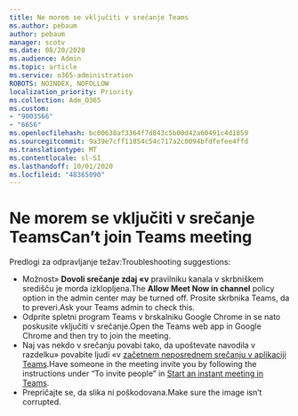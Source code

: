 ```yaml
---
title: Ne morem se vključiti v srečanje Teams
ms.author: pebaum
author: pebaum
manager: scotv
ms.date: 08/20/2020
ms.audience: Admin
ms.topic: article
ms.service: o365-administration
ROBOTS: NOINDEX, NOFOLLOW
localization_priority: Priority
ms.collection: Adm_O365
ms.custom:
- "9003566"
- "6656"
ms.openlocfilehash: bc00638af3364f7d843c5b00d42a60491c4d1859
ms.sourcegitcommit: 9a39e7cff11854c54c717a2c0094bfdfefee4ffd
ms.translationtype: MT
ms.contentlocale: sl-SI
ms.lasthandoff: 10/01/2020
ms.locfileid: "48365090"
---
```

# <a name="cant-join-teams-meeting"></a><span data-ttu-id="100dc-102">Ne morem se vključiti v srečanje Teams</span><span class="sxs-lookup"><span data-stu-id="100dc-102">Can’t join Teams meeting</span></span>

<span data-ttu-id="100dc-103">Predlogi za odpravljanje težav:</span><span class="sxs-lookup"><span data-stu-id="100dc-103">Troubleshooting suggestions:</span></span>  

- <span data-ttu-id="100dc-104">Možnost»  **Dovoli srečanje zdaj «v**  pravilniku kanala v skrbniškem središču je morda izklopljena.</span><span class="sxs-lookup"><span data-stu-id="100dc-104">The  **Allow Meet Now in channel**  policy option in the admin center may be turned off.</span></span> <span data-ttu-id="100dc-105">Prosite skrbnika Teams, da to preveri.</span><span class="sxs-lookup"><span data-stu-id="100dc-105">Ask your Teams admin to check this.</span></span>
- <span data-ttu-id="100dc-106">Odprite spletni program Teams v brskalniku Google Chrome in se nato poskusite vključiti v srečanje.</span><span class="sxs-lookup"><span data-stu-id="100dc-106">Open the Teams web app in Google Chrome and then try to join the meeting.</span></span>
- <span data-ttu-id="100dc-107">Naj vas nekdo v srečanju povabi tako, da upoštevate navodila v razdelku» povabite ljudi «v  [začetnem neposrednem srečanju v aplikaciji Teams](https://support.microsoft.com/office/start-an-instant-meeting-in-teams-ff95e53f-8231-4739-87fa-00b9723f4ef5).</span><span class="sxs-lookup"><span data-stu-id="100dc-107">Have someone in the meeting invite you by following the instructions under “To invite people” in  [Start an instant meeting in Teams](https://support.microsoft.com/office/start-an-instant-meeting-in-teams-ff95e53f-8231-4739-87fa-00b9723f4ef5).</span></span>
- <span data-ttu-id="100dc-108">Prepričajte se, da slika ni poškodovana.</span><span class="sxs-lookup"><span data-stu-id="100dc-108">Make sure the image isn’t corrupted.</span></span>
